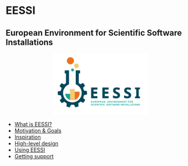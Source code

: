 # EESSI

## European Environment for Scientific Software Installations

<div align="center">
<img src="../img/logos/EESSI_logo_horizontal.png" alt="EESSI logo" width="50%"/></br>
</div>

* [What is EESSI?](what-is-eessi.md)
* [Motivation & Goals](motivation-goals.md)
* [Inspiration](inspiration.md)
* [High-level design](high-level-design.md)
* [Using EESSI](using-eessi.md)
* [Getting support](support.md)
